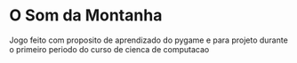 # O Som da Montanha
 Jogo feito com proposito de aprendizado do pygame e para projeto durante o primeiro periodo do curso de cienca de computacao
